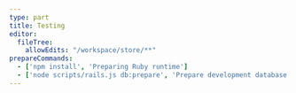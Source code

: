 ```yaml
---
type: part
title: Testing
editor:
  fileTree:
    allowEdits: "/workspace/store/**"
prepareCommands:
  - ['npm install', 'Preparing Ruby runtime']
  - ['node scripts/rails.js db:prepare', 'Prepare development database']
---
```

